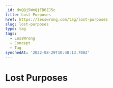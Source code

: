 ```yaml
---
_id: dvQQj5WmQjFB6ZJ5c
title: Lost Purposes
href: https://lesswrong.com/tag/lost-purposes
slug: lost-purposes
type: tag
tags:
  - LessWrong
  - Concept
  - Tag
synchedAt: '2022-08-29T10:48:13.708Z'
---
```

# Lost Purposes

